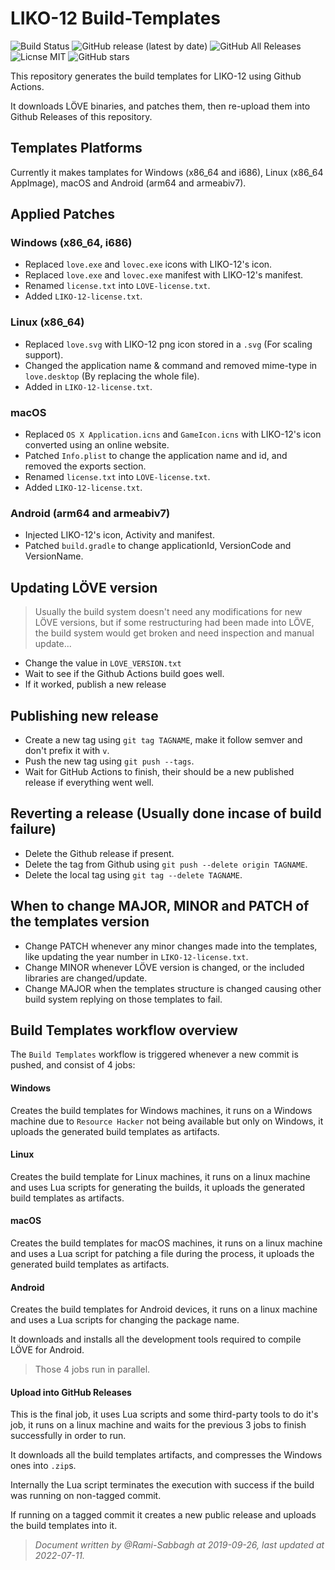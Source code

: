 # LIKO-12 Build-Templates

![Build Status](https://github.com/LIKO-12/Build-Templates/workflows/Build%20Templates/badge.svg)
![GitHub release (latest by date)](https://img.shields.io/github/v/release/LIKO-12/Build-Templates?label=Release)
![GitHub All Releases](https://img.shields.io/github/downloads/LIKO-12/Build-Templates/total?label=Downloads)
![Licnse MIT](https://img.shields.io/github/license/LIKO-12/Build-Templates?label=License)
![GitHub stars](https://img.shields.io/github/stars/LIKO-12/Build-Templates?style=social)

This repository generates the build templates for LIKO-12 using Github Actions.

It downloads LÖVE binaries, and patches them, then re-upload them into Github Releases of this repository.

## Templates Platforms

Currently it makes tamplates for Windows (x86_64 and i686), Linux (x86_64 AppImage), macOS and Android (arm64 and armeabiv7).

## Applied Patches

### Windows (x86_64, i686)

- Replaced `love.exe` and `lovec.exe` icons with LIKO-12's icon.
- Replaced `love.exe` and `lovec.exe` manifest with LIKO-12's manifest.
- Renamed `license.txt` into `LOVE-license.txt`.
- Added `LIKO-12-license.txt`.

### Linux (x86_64)

- Replaced `love.svg` with LIKO-12 png icon stored in a `.svg` (For scaling support).
- Changed the application name & command and removed mime-type in `love.desktop` (By replacing the whole file).
- Added in `LIKO-12-license.txt`.

### macOS

- Replaced `OS X Application.icns` and `GameIcon.icns` with LIKO-12's icon converted using an online website.
- Patched `Info.plist` to change the application name and id, and removed the exports section.
- Renamed `license.txt` into `LOVE-license.txt`.
- Added `LIKO-12-license.txt`.

### Android (arm64 and armeabiv7)

- Injected LIKO-12's icon, Activity and manifest.
- Patched `build.gradle` to change applicationId, VersionCode and VersionName.

## Updating LÖVE version

> Usually the build system doesn't need any modifications for new LÖVE versions, but if some restructuring had been made into LÖVE, the build system would get broken and need inspection and manual update...

- Change the value in `LOVE_VERSION.txt`
- Wait to see if the Github Actions build goes well.
- If it worked, publish a new release

## Publishing new release

- Create a new tag using `git tag TAGNAME`, make it follow semver and don't prefix it with `v`.
- Push the new tag using `git push --tags`.
- Wait for GitHub Actions to finish, their should be a new published release if everything went well.

## Reverting a release (Usually done incase of build failure)

- Delete the Github release if present.
- Delete the tag from Github using `git push --delete origin TAGNAME`.
- Delete the local tag using `git tag --delete TAGNAME`.

## When to change MAJOR, MINOR and PATCH of the templates version

- Change PATCH whenever any minor changes made into the templates, like updating the year number in `LIKO-12-license.txt`.
- Change MINOR whenever LÖVE version is changed, or the included libraries are changed/update.
- Change MAJOR when the templates structure is changed causing other build system replying on those templates to fail.

## Build Templates workflow overview

The `Build Templates` workflow is triggered whenever a new commit is pushed, and consist of 4 jobs:

#### Windows

Creates the build templates for Windows machines, it runs on a Windows machine due to `Resource Hacker` not being available but only on Windows, it uploads the generated build templates as artifacts.

#### Linux

Creates the build template for Linux machines, it runs on a linux machine and uses Lua scripts for generating the builds, it uploads the generated build templates as artifacts.

#### macOS

Creates the build templates for macOS machines, it runs on a linux machine and uses a Lua script for patching a file during the process, it uploads the generated build templates as artifacts.

#### Android

Creates the build templates for Android devices, it runs on a linux machine and uses a Lua scripts for changing the package name.

It downloads and installs all the development tools required to compile LÖVE for Android.

> Those 4 jobs run in parallel.

#### Upload into GitHub Releases

This is the final job, it uses Lua scripts and some third-party tools to do it's job, it runs on a linux machine and waits for the previous 3 jobs to finish successfully in order to run.

It downloads all the build templates artifacts, and compresses the Windows ones into `.zip`s.

Internally the Lua script terminates the execution with success if the build was running on non-tagged commit.

If running on a tagged commit it creates a new public release and uploads the build templates into it.

> _Document written by @Rami-Sabbagh at 2019-09-26, last updated at 2022-07-11._
